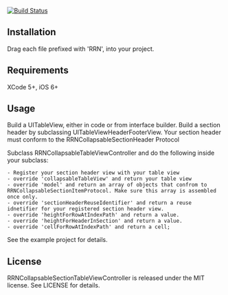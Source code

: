 [![Build Status](https://travis-ci.org/rob-nash/RRNCollapsableSectionTableView.svg?branch=master)](https://travis-ci.org/rob-nash/RRNCollapsableSectionTableView)

## Installation

Drag each file prefixed with 'RRN', into your project.

## Requirements

XCode 5+, iOS 6+

## Usage

Build a UITableView, either in code or from interface builder.
Build a section header by subclassing UITableViewHeaderFooterView. Your section header must conform to the RRNCollapsableSectionHeader Protocol

Subclass RRNCollapsableTableViewController and do the following inside your subclass:

	- Register your section header view with your table view
	- override 'collapsableTableView' and return your table view
	- override 'model' and return an array of objects that confrom to RRNCollapsableSectionItemProtocol. Make sure this array is assembled once only.
	- override 'sectionHeaderReuseIdentifier' and return a reuse idnetifier for your registered section header view.
	- override 'heightForRowAtIndexPath' and return a value.
	- override 'heightForHeaderInSection' and return a value.
	- override 'cellForRowAtIndexPath' and return a cell;

See the example project for details.

## License

RRNCollapsableSectionTableViewController is released under the MIT license. See LICENSE for details.